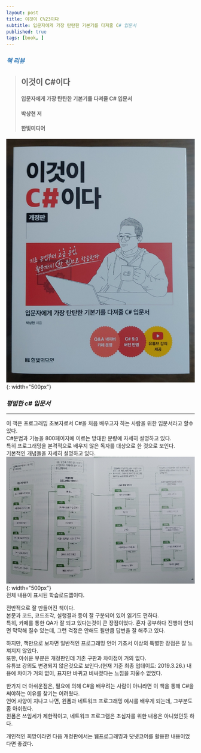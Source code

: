 ```yaml
---
layout: post
title: 이것이 C%23이다
subtitle: 입문자에게 가장 탄탄한 기본기를 다져줄 C# 입문서
published: true
tags: [book, ]
---
```


### <span style="color:#337ab7;">***책 리뷰***</span>
>## **이것이 C#이다**
>#### 입문자에게 가장 탄탄한 기본기를 다져줄 C# 입문서
>#### 박상현 저
>#### 한빛미디어  

![이것이 C#이다](../img/2021-02-21-이것이%20C%23이다/cover.jpg){: width="500px"}
### ***평범한 c# 입문서***

---
 
 
이 책은 프로그래밈 초보자로서 C#을 처음 배우고자 하는 사람을 위한 입문서라고 할수있다.  
C#문법과 기능을 800페이지에 이르는 방대한 분량에 자세히 설명하고 있다.  
특히 프로그래밍을 본격적으로 배우지 않은 독자를 대상으로 한 것으로 보인다.  
기본적인 개념들을 자세히 설명하고 있다.  
![page_sample 1](../img/2021-02-21-이것이%20C%23이다/1.jpg){: width="500px"}  
전체 내용이 표시된 학습로드맵이다.  

전반적으로 잘 만들어진 책이다.  
본문과 코드, 코드조각, 실행결과 등이 잘 구분되어 있어 읽기도 편하다.  
특히, 카페를 통한 QA가 잘 되고 있다는것이 큰 장점이었다.
혼자 공부하다 진행이 안되면 막막해 질수 있는데, 그런 걱정은 안해도 될만큼 답변을 잘 해주고 있다.  

하지만, 책만으로 보자면 일반적인 프로그래밍 언어 기초서 이상의 특별한 장점은 잘 느껴지지 않았다.  
또한, 아쉬운 부분은 개정판인데 기존 구판과 차이점이 거의 없다.  
유튜브 강의도 변경되지 않은것으로 보인다.(현재 기준 최종 업데이트: 2019.3.26.)
내용에 차이가 거의 없이, 표지만 바뀌고 비싸졌다는 느낌을 지울수 없었다.  
  
한가지 더 아쉬운점은, 필요에 의해 C#을 배우려는 사람이 아니라면 이 책을 통해 C#을 써야하는 이유를 찾기는 어려웠다.  
언어 사양이 지나고 나면, 윈폼과 네트워크 프로그래밍 예시를 배우게 되는데, 그부분도 좀 아쉬웠다.  
윈폼은 쓰임세가 제한적이고, 네트워크 프로그램은 초심자를 위한 내용은 아니었던듯 하다.

개인적인 희망이라면 다음 개정판에서는 웹프로그래밍과 닷넷코어를 활용한 내용이었다면 좋겠다.



